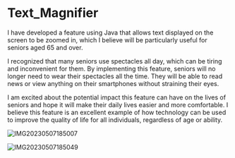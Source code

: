 # Text_Magnifier

I have developed a feature using Java that allows text displayed on the screen to be zoomed in, which I believe will be particularly useful for seniors aged 65 and over.

I recognized that many seniors use spectacles all day, which can be tiring and inconvenient for them. By implementing this feature, seniors will no longer need to wear their spectacles all the time. They will be able to read news or view anything on their smartphones without straining their eyes.

I am excited about the potential impact this feature can have on the lives of seniors and hope it will make their daily lives easier and more comfortable. I believe this feature is an excellent example of how technology can be used to improve the quality of life for all individuals, regardless of age or ability.

![IMG20230507185007](https://user-images.githubusercontent.com/132133982/236680979-11580c6d-4bfd-4de7-a3a8-f8134dbfbcda.jpg)

![IMG20230507185049](https://user-images.githubusercontent.com/132133982/236681827-0e599f75-4d46-47da-af9f-351cbb0de792.jpg)
